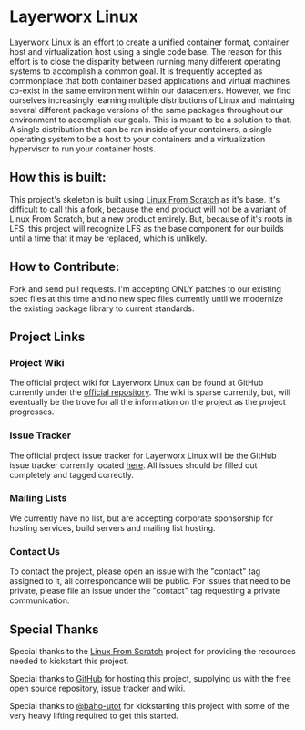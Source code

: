 # Layerworx Linux
Layerworx Linux is an effort to create a unified container format, container host and virtualization host using a single code base. The reason for this effort is to close the disparity between running many different operating systems to accomplish a common goal. It is frequently accepted as commonplace that both container based applications and virtual machines co-exist in the same environment within our datacenters. However, we find ourselves increasingly learning multiple distributions of Linux and maintaing several different package versions of the same packages throughout our environment to accomplish our goals. This is meant to be a solution to that. A single distribution that can be ran inside of your containers, a single operating system to be a host to your containers and a virtualization hypervisor to run your container hosts.

## How this is built:
This project's skeleton is built using [Linux From Scratch](http://linuxfromscratch.org) as it's base. It's difficult to call this a fork, because the end product will not be a variant of Linux From Scratch, but a new product entirely. But, because of it's roots in LFS, this project will recognize LFS as the base component for our builds until a time that it may be replaced, which is unlikely.

## How to Contribute:
Fork and send pull requests. I'm accepting ONLY patches to our existing spec files at this time and no new spec files currently until we modernize the existing package library to current standards.

## Project Links
### Project Wiki
The official project wiki for Layerworx Linux can be found at GitHub currently under the [official repository](https://github.com/layerworx/linux/wiki). The wiki is sparse currently, but, will eventually be the trove for all the information on the project as the project progresses.

### Issue Tracker
The official project issue tracker for Layerworx Linux will be the GitHub issue tracker currently located [here](https://github.com/layerworx/linux/issues). All issues should be filled out completely and tagged correctly.

### Mailing Lists
We currently have no list, but are accepting corporate sponsorship for hosting services, build servers and mailing list hosting. 

### Contact Us
To contact the project, please open an issue with the "contact" tag assigned to it, all correspondance will be public. For issues that need to be private, please file an issue under the "contact" tag requesting a private communication.

## Special Thanks
Special thanks to the [Linux From Scratch](http://linuxfromscratch.org) project for providing the resources needed to kickstart this project.

Special thanks to [GitHub](http://www.github.com) for hosting this project, supplying us with the free open source repository, issue tracker and wiki.

Special thanks to [@baho-utot](https://github.com/baho-utot) for kickstarting this project with some of the very heavy lifting required to get this started.
